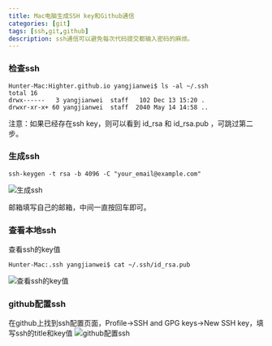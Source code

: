 ```yaml
---
title: Mac电脑生成SSH key和Github通信
categories: [git]
tags: [ssh,git,github]
description: ssh通信可以避免每次代码提交都输入密码的麻烦。
---
```


### 检查ssh 
```shell
Hunter-Mac:Highter.github.io yangjianwei$ ls -al ~/.ssh
total 16
drwx------   3 yangjianwei  staff   102 Dec 13 15:20 .
drwxr-xr-x+ 60 yangjianwei  staff  2040 May 14 14:58 ..
```
注意：如果已经存在ssh key，则可以看到 id_rsa 和 id_rsa.pub ，可跳过第二步。 

### 生成ssh
```shell
ssh-keygen -t rsa -b 4096 -C "your_email@example.com"
```
![生成ssh](https://static.oschina.net/uploads/img/201705/14222123_EPEp.png "生成ssh")

邮箱填写自己的邮箱，中间一直按回车即可。

### 查看本地ssh

查看ssh的key值

```shell
Hunter-Mac:.ssh yangjianwei$ cat ~/.ssh/id_rsa.pub
```
![查看ssh的key值](https://static.oschina.net/uploads/img/201705/14222554_GvKv.png "查看ssh的key值")

### github配置ssh 

在github上找到ssh配置页面，Profile->SSH and GPG keys->New SSH key，填写ssh的title和key值 
![github配置ssh](https://static.oschina.net/uploads/img/201705/14222919_0SDk.png "github配置ssh")